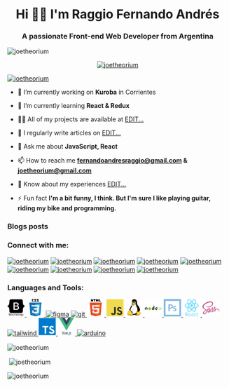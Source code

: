 <h1 align="center">Hi 👋🏼 I'm Raggio Fernando Andrés</h1>
<h3 align="center">A passionate Front-end Web Developer from Argentina</h3>

<p align="left"> <img src="https://komarev.com/ghpvc/?username=joetheorium&label=Profile%20views&color=0e75b6&style=flat" alt="joetheorium" /> </p>

<p align="center"> <a href="https://github.com/ryo-ma/github-profile-trophy"><img src=https://github-profile-trophy.vercel.app/?username=joetheorium&theme=dark_lover alt="joetheorium" /></a> </p>

<p align="left"> <a href="https://twitter.com/joetheorium" target="[blank](https://twitter.com/JoeTheorium)"><img src="https://img.shields.io/twitter/follow/joetheorium?logo=twitter&style=for-the-badge" alt="joetheorium" /></a> </p>

- 🔭 I’m currently working on **Kuroba** in Corrientes

- 🌱 I’m currently learning **React & Redux**

- 👨‍💻 All of my projects are available at [EDIT...](EDIT...)

- 📝 I regularly write articles on [EDIT...](EDIT...)

- 💬 Ask me about **JavaScript, React**

- 📫 How to reach me **fernandoandresraggio@gmail.com & joetheorium@gmail.com**

- 📄 Know about my experiences [EDIT...](EDIT...)

- ⚡ Fun fact **I'm a bit funny, I think. But I'm sure I like playing guitar, riding my bike and programming.**

### Blogs posts
<!-- BLOG-POST-LIST:START -->
<!-- BLOG-POST-LIST:END -->

<h3 align="left">Connect with me:</h3>
<p align="left">
<a href="https://codepen.io/joetheorium" target="blank"><img align="center" src="https://raw.githubusercontent.com/rahuldkjain/github-profile-readme-generator/master/src/images/icons/Social/codepen.svg" alt="joetheorium" height="30" width="40" /></a>
<a href="https://dev.to/joetheorium" target="blank"><img align="center" src="https://raw.githubusercontent.com/rahuldkjain/github-profile-readme-generator/master/src/images/icons/Social/devto.svg" alt="joetheorium" height="30" width="40" /></a>
<a href="https://twitter.com/joetheorium" target="blank"><img align="center" src="https://raw.githubusercontent.com/rahuldkjain/github-profile-readme-generator/master/src/images/icons/Social/twitter.svg" alt="joetheorium" height="30" width="40" /></a>
<a href="https://linkedin.com/in/joetheorium" target="blank"><img align="center" src="https://raw.githubusercontent.com/rahuldkjain/github-profile-readme-generator/master/src/images/icons/Social/linked-in-alt.svg" alt="joetheorium" height="30" width="40" /></a>
<a href="https://stackoverflow.com/users/16666846/joetheorium" target="blank"><img align="center" src="https://raw.githubusercontent.com/rahuldkjain/github-profile-readme-generator/master/src/images/icons/Social/stack-overflow.svg" alt="joetheorium" height="30" width="40" /></a>
<a href="https://codesandbox.com/u/joetheorium" target="blank"><img align="center" src="https://raw.githubusercontent.com/rahuldkjain/github-profile-readme-generator/master/src/images/icons/Social/codesandbox.svg" alt="joetheorium" height="30" width="40" /></a>
<a href="https://dribbble.com/joetheorium" target="blank"><img align="center" src="https://raw.githubusercontent.com/rahuldkjain/github-profile-readme-generator/master/src/images/icons/Social/dribbble.svg" alt="joetheorium" height="30" width="40" /></a>
<a href="https://www.hackerrank.com/joetheorium" target="blank"><img align="center" src="https://raw.githubusercontent.com/rahuldkjain/github-profile-readme-generator/master/src/images/icons/Social/hackerrank.svg" alt="joetheorium" height="30" width="40" /></a>
<a href="https://www.leetcode.com/joetheorium" target="blank"><img align="center" src="https://raw.githubusercontent.com/rahuldkjain/github-profile-readme-generator/master/src/images/icons/Social/leet-code.svg" alt="joetheorium" height="30" width="40" /></a>
</p>

<h3 align="left">Languages and Tools:</h3>
<p align="left"> <a href="https://getbootstrap.com" target="_blank" rel="noreferrer"> <img src="https://raw.githubusercontent.com/devicons/devicon/master/icons/bootstrap/bootstrap-plain-wordmark.svg" alt="bootstrap" width="40" height="40"/> </a> <a href="https://www.w3schools.com/css/" target="_blank" rel="noreferrer"> <img src="https://raw.githubusercontent.com/devicons/devicon/master/icons/css3/css3-original-wordmark.svg" alt="css3" width="40" height="40"/> </a> <a href="https://www.figma.com/" target="_blank" rel="noreferrer"> <img src="https://www.vectorlogo.zone/logos/figma/figma-icon.svg" alt="figma" width="40" height="40"/> </a> <a href="https://git-scm.com/" target="_blank" rel="noreferrer"> <img src="https://www.vectorlogo.zone/logos/git-scm/git-scm-icon.svg" alt="git" width="40" height="40"/> </a> <a href="https://www.w3.org/html/" target="_blank" rel="noreferrer"> <img src="https://raw.githubusercontent.com/devicons/devicon/master/icons/html5/html5-original-wordmark.svg" alt="html5" width="40" height="40"/> </a> <a href="https://developer.mozilla.org/en-US/docs/Web/JavaScript" target="_blank" rel="noreferrer"> <img src="https://raw.githubusercontent.com/devicons/devicon/master/icons/javascript/javascript-original.svg" alt="javascript" width="40" height="40"/> </a> <a href="https://www.linux.org/" target="_blank" rel="noreferrer"> <img src="https://raw.githubusercontent.com/devicons/devicon/master/icons/linux/linux-original.svg" alt="linux" width="40" height="40"/> </a> <a href="https://nodejs.org" target="_blank" rel="noreferrer"> <img src="https://raw.githubusercontent.com/devicons/devicon/master/icons/nodejs/nodejs-original-wordmark.svg" alt="nodejs" width="40" height="40"/> </a> <a href="https://www.photoshop.com/en" target="_blank" rel="noreferrer"> <img src="https://raw.githubusercontent.com/devicons/devicon/master/icons/photoshop/photoshop-line.svg" alt="photoshop" width="40" height="40"/> </a> <a href="https://reactjs.org/" target="_blank" rel="noreferrer"> <img src="https://raw.githubusercontent.com/devicons/devicon/master/icons/react/react-original-wordmark.svg" alt="react" width="40" height="40"/> </a> <a href="https://sass-lang.com" target="_blank" rel="noreferrer"> <img src="https://raw.githubusercontent.com/devicons/devicon/master/icons/sass/sass-original.svg" alt="sass" width="40" height="40"/> </a> <a href="https://tailwindcss.com/" target="_blank" rel="noreferrer"> <img src="https://www.vectorlogo.zone/logos/tailwindcss/tailwindcss-icon.svg" alt="tailwind" width="40" height="40"/> </a> <a href="https://www.typescriptlang.org/" target="_blank" rel="noreferrer"> <img src="https://raw.githubusercontent.com/devicons/devicon/master/icons/typescript/typescript-original.svg" alt="typescript" width="40" height="40"/> </a> <a href="https://vuejs.org/" target="_blank" rel="noreferrer"> <img src="https://raw.githubusercontent.com/devicons/devicon/master/icons/vuejs/vuejs-original-wordmark.svg" alt="vuejs" width="40" height="40"/> </a> <a href="https://www.arduino.cc/" target="_blank" rel="noreferrer"> <img src="https://cdn.worldvectorlogo.com/logos/arduino-1.svg" alt="arduino" width="40" height="40"/> </a> </p>

<p><img align="center" src="https://github-readme-stats.vercel.app/api/top-langs?username=joetheorium&show_icons=true&locale=en&layout=compact" alt="joetheorium" /</p>

<p>&nbsp;<img align="center" src="https://github-readme-stats.vercel.app/api?username=joetheorium&show_icons=true&locale=en" alt="joetheorium" /></p>

<p><img align="center" src="https://github-readme-streak-stats.herokuapp.com/?user=joetheorium&" alt="joetheorium" /></p>
